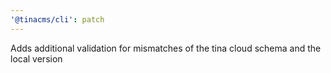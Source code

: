```yaml
---
'@tinacms/cli': patch
---
```


Adds additional validation for mismatches of the tina cloud schema and the local version
